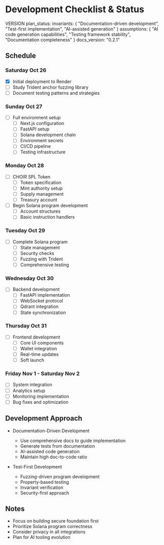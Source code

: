 # Development Checklist & Status

VERSION plan_status:
invariants: {
"Documentation-driven development",
"Test-first implementation",
"AI-assisted generation"
}
assumptions: {
"AI code generation capabilities",
"Testing framework stability",
"Documentation completeness"
}
docs_version: "0.2.1"

## Schedule

### Saturday Oct 26

- [x] Initial deployment to Render
- [ ] Study Trident anchor fuzzing library
- [ ] Document testing patterns and strategies

### Sunday Oct 27

- [ ] Full environment setup
  - [ ] Next.js configuration
  - [ ] FastAPI setup
  - [ ] Solana development chain
  - [ ] Environment secrets
  - [ ] CI/CD pipeline
  - [ ] Testing infrastructure

### Monday Oct 28

- [ ] CHOIR SPL Token
  - [ ] Token specification
  - [ ] Mint authority setup
  - [ ] Supply management
  - [ ] Treasury account
- [ ] Begin Solana program development
  - [ ] Account structures
  - [ ] Basic instruction handlers

### Tuesday Oct 29

- [ ] Complete Solana program
  - [ ] State management
  - [ ] Security checks
  - [ ] Fuzzing with Trident
  - [ ] Comprehensive testing

### Wednesday Oct 30

- [ ] Backend development
  - [ ] FastAPI implementation
  - [ ] WebSocket protocol
  - [ ] Qdrant integration
  - [ ] State synchronization

### Thursday Oct 31

- [ ] Frontend development
  - [ ] Core UI components
  - [ ] Wallet integration
  - [ ] Real-time updates
  - [ ] Soft launch

### Friday Nov 1 - Saturday Nov 2

- [ ] System integration
- [ ] Analytics setup
- [ ] Monitoring implementation
- [ ] Bug fixes and optimization

## Development Approach

- Documentation-Driven Development

  - Use comprehensive docs to guide implementation
  - Generate tests from documentation
  - AI-assisted code generation
  - Maintain high doc-to-code ratio

- Test-First Development
  - Fuzzing-driven program development
  - Property-based testing
  - Invariant verification
  - Security-first approach

## Notes

- Focus on building secure foundation first
- Prioritize Solana program correctness
- Consider privacy in all integrations
- Plan for AI tooling evolution
